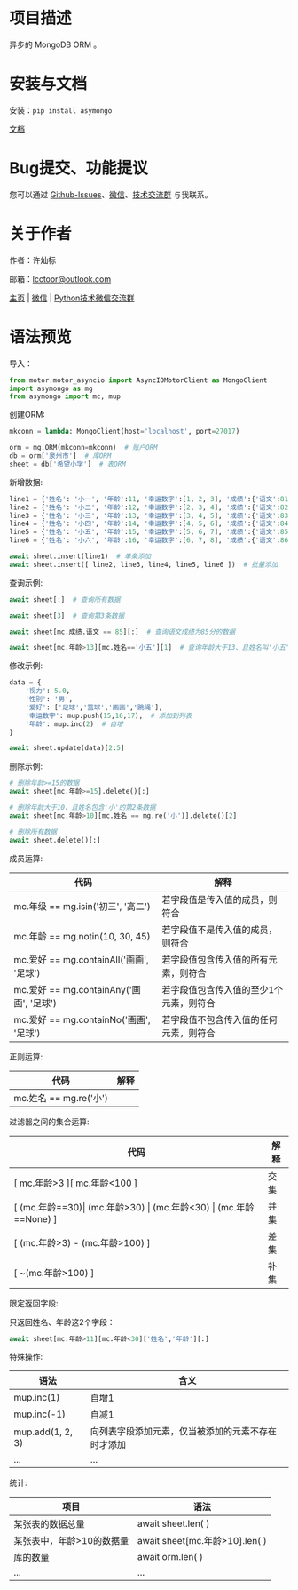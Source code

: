 # 项目描述

异步的 MongoDB ORM 。

# 安装与文档

安装：`pip install asymongo`

[文档](https://github.com/lcctoor/lccpy/blob/main/asymongo/docs/doc.md)

# Bug提交、功能提议

您可以通过 [Github-Issues](https://github.com/lcctoor/lccpy/issues)、[微信](https://raw.githubusercontent.com/lcctoor/support/main/author/WeChatQR.jpg)、[技术交流群](https://raw.githubusercontent.com/lcctoor/support/main/ExchangeGroup/PythonTecQR.jpg) 与我联系。

# 关于作者

作者：许灿标

邮箱：lcctoor@outlook.com

[主页](https://www.yuque.com/lcctoor) | [微信](https://raw.githubusercontent.com/lcctoor/support/main/author/WeChatQR.jpg) | [Python技术微信交流群](https://raw.githubusercontent.com/lcctoor/support/main/ExchangeGroup/PythonTecQR.jpg)

# 语法预览

导入：

```python
from motor.motor_asyncio import AsyncIOMotorClient as MongoClient
import asymongo as mg
from asymongo import mc, mup
```

创建ORM:

```python
mkconn = lambda: MongoClient(host='localhost', port=27017)

orm = mg.ORM(mkconn=mkconn)  # 账户ORM
db = orm['泉州市']  # 库ORM
sheet = db['希望小学']  # 表ORM
```

新增数据:

```python
line1 = {'姓名': '小一', '年龄':11, '幸运数字':[1, 2, 3], '成绩':{'语文':81, '数学':82}}
line2 = {'姓名': '小二', '年龄':12, '幸运数字':[2, 3, 4], '成绩':{'语文':82, '数学':83}}
line3 = {'姓名': '小三', '年龄':13, '幸运数字':[3, 4, 5], '成绩':{'语文':83, '数学':84}}
line4 = {'姓名': '小四', '年龄':14, '幸运数字':[4, 5, 6], '成绩':{'语文':84, '数学':85}}
line5 = {'姓名': '小五', '年龄':15, '幸运数字':[5, 6, 7], '成绩':{'语文':85, '数学':86}}
line6 = {'姓名': '小六', '年龄':16, '幸运数字':[6, 7, 8], '成绩':{'语文':86, '数学':87}}

await sheet.insert(line1)  # 单条添加
await sheet.insert([ line2, line3, line4, line5, line6 ])  # 批量添加
```

查询示例:

```python
await sheet[:]  # 查询所有数据

await sheet[3]  # 查询第3条数据

await sheet[mc.成绩.语文 == 85][:]  # 查询语文成绩为85分的数据

await sheet[mc.年龄>13][mc.姓名=='小五'][1]  # 查询年龄大于13、且姓名叫'小五'的第1条数据
```

修改示例:

```python
data = {
    '视力': 5.0,
    '性别': '男',
    '爱好': ['足球','篮球','画画','跳绳'],
    '幸运数字': mup.push(15,16,17),  # 添加到列表
    '年龄': mup.inc(2)  # 自增
}

await sheet.update(data)[2:5]
```

删除示例:

```python
# 删除年龄>=15的数据
await sheet[mc.年龄>=15].delete()[:]

# 删除年龄大于10、且姓名包含'小'的第2条数据
await sheet[mc.年龄>10][mc.姓名 == mg.re('小')].delete()[2]

# 删除所有数据
await sheet.delete()[:]
```

成员运算:

| **代码**                           | **解释**                          |
| ---------------------------------------- | --------------------------------------- |
| mc.年级 == mg.isin('初三', '高二')       | 若字段值是传入值的成员，则符合          |
| mc.年龄 == mg.notin(10, 30, 45)          | 若字段值不是传入值的成员，则符合        |
| mc.爱好 == mg.containAll('画画', '足球') | 若字段值包含传入值的所有元素，则符合    |
| mc.爱好 == mg.containAny('画画', '足球') | 若字段值包含传入值的至少1个元素，则符合 |
| mc.爱好 == mg.containNo('画画', '足球')  | 若字段值不包含传入值的任何元素，则符合  |

正则运算:

| **代码**         | **解释** |
| ---------------------- | -------------- |
| mc.姓名 == mg.re('小') |                |

过滤器之间的集合运算:

| **代码**                                                                  | **解释** |
| ------------------------------------------------------------------------------- | -------------- |
| [ mc.年龄>3 ][ mc.年龄<100 ]                                                    | 交集           |
| [ (mc.年龄==30)&#124; (mc.年龄>30) &#124; (mc.年龄<30) &#124; (mc.年龄==None) ] | 并集           |
| [ (mc.年龄>3) - (mc.年龄>100) ]                                                 | 差集           |
| [ ~(mc.年龄>100) ]                                                              | 补集           |

限定返回字段:

只返回姓名、年龄这2个字段：

```python
await sheet[mc.年龄>11][mc.年龄<30]['姓名','年龄'][:]
```

特殊操作:

| **语法**   | **含义**                                     |
| ---------------- | -------------------------------------------------- |
| mup.inc(1)       | 自增1                                              |
| mup.inc(-1)      | 自减1                                              |
| mup.add(1, 2, 3) | 向列表字段添加元素，仅当被添加的元素不存在时才添加 |
| ...              | ...                                                |

统计:

| **项目**            | **语法**                 |
| ------------------------- | ------------------------------ |
| 某张表的数据总量          | await sheet.len( )             |
| 某张表中，年龄>10的数据量 | await sheet[mc.年龄>10].len( ) |
| 库的数量                  | await orm.len( )               |
| ...                       | ...                            |
